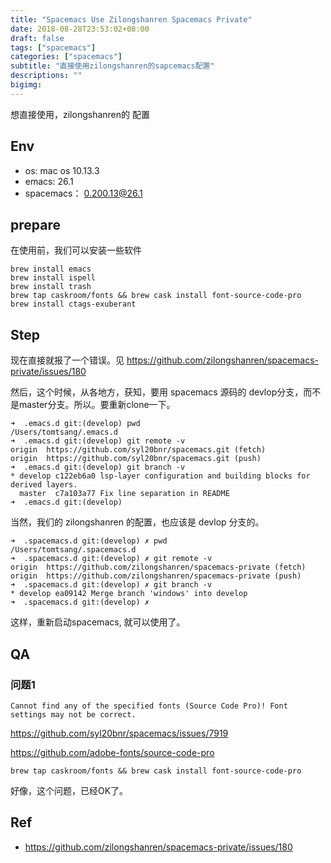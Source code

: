 ```yaml
---
title: "Spacemacs Use Zilongshanren Spacemacs Private"
date: 2018-08-28T23:53:02+08:00
draft: false
tags: ["spacemacs"]
categories: ["spacemacs"]
subtitle: "直接使用zilongshanren的sapcemacs配置"
descriptions: ""
bigimg:
---
```


想直接使用，zilongshanren的 配置

## Env

- os: mac os 10.13.3
- emacs: 26.1
- spacemacs： 0.200.13@26.1


## prepare

在使用前，我们可以安装一些软件

```
brew install emacs
brew install ispell
brew install trash
brew tap caskroom/fonts && brew cask install font-source-code-pro
brew install ctags-exuberant
```

## Step

现在直接就报了一个错误。见 https://github.com/zilongshanren/spacemacs-private/issues/180 

然后，这个时候，从各地方，获知，要用 spacemacs 源码的 devlop分支，而不是master分支。所以。要重新clone一下。

```
➜  .emacs.d git:(develop) pwd
/Users/tomtsang/.emacs.d
➜  .emacs.d git:(develop) git remote -v
origin	https://github.com/syl20bnr/spacemacs.git (fetch)
origin	https://github.com/syl20bnr/spacemacs.git (push)
➜  .emacs.d git:(develop) git branch -v
* develop c122eb6a0 lsp-layer configuration and building blocks for derived layers.
  master  c7a103a77 Fix line separation in README
➜  .emacs.d git:(develop)
```

当然，我们的 zilongshanren 的配置，也应该是 devlop 分支的。

```
➜  .spacemacs.d git:(develop) ✗ pwd
/Users/tomtsang/.spacemacs.d
➜  .spacemacs.d git:(develop) ✗ git remote -v
origin	https://github.com/zilongshanren/spacemacs-private (fetch)
origin	https://github.com/zilongshanren/spacemacs-private (push)
➜  .spacemacs.d git:(develop) ✗ git branch -v
* develop ea09142 Merge branch 'windows' into develop
➜  .spacemacs.d git:(develop) ✗
```

这样，重新启动spacemacs, 就可以使用了。

## QA

### 问题1

```
Cannot find any of the specified fonts (Source Code Pro)! Font settings may not be correct.
```

https://github.com/syl20bnr/spacemacs/issues/7919

https://github.com/adobe-fonts/source-code-pro

```
brew tap caskroom/fonts && brew cask install font-source-code-pro
```

好像，这个问题，已经OK了。

## Ref

- https://github.com/zilongshanren/spacemacs-private/issues/180 